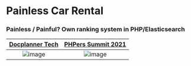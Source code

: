 # Painless Car Rental
### Painless / Painful? Own ranking system in PHP/Elasticsearch

| [Docplanner Tech](https://docplanner.tech) | [PHPers Summit 2021](https://summit.phpers.pl/pl/) |
| :---:         |     :---:      |
| ![image](https://user-images.githubusercontent.com/36886649/135843518-9d4b2ec1-32dc-4226-a63c-b173d9b0706e.png) | ![image](https://user-images.githubusercontent.com/36886649/135534953-338af09d-d2c6-43ee-9407-137253cc4e13.png) |
